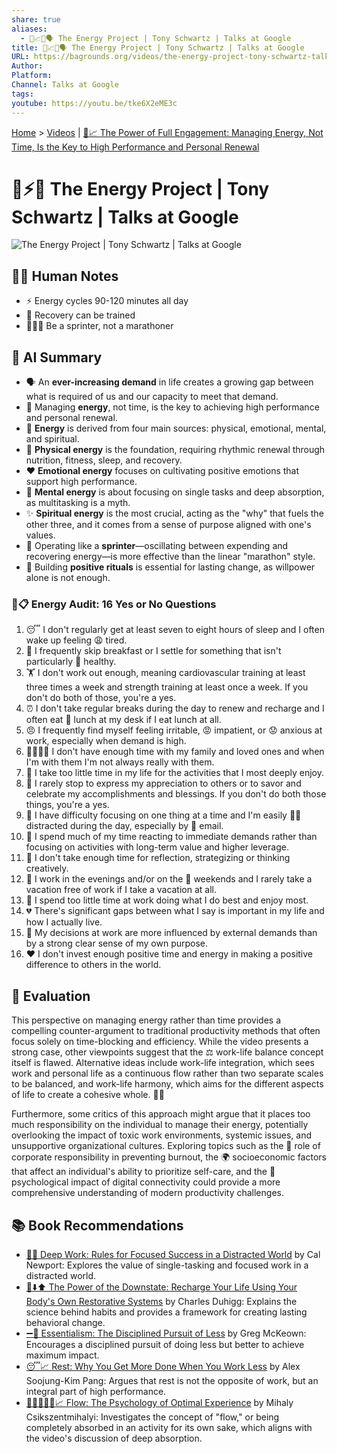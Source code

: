 ```yaml
---
share: true
aliases:
  - 🔋📈🧘🗣️ The Energy Project | Tony Schwartz | Talks at Google
title: 🔋📈🧘🗣️ The Energy Project | Tony Schwartz | Talks at Google
URL: https://bagrounds.org/videos/the-energy-project-tony-schwartz-talks-at-google
Author: 
Platform: 
Channel: Talks at Google
tags: 
youtube: https://youtu.be/tke6X2eME3c
---
```

[Home](../index.md) > [Videos](./index.md) | [🔋📈 The Power of Full Engagement: Managing Energy, Not Time, Is the Key to High Performance and Personal Renewal](../books/the-power-of-full-engagement-managing-energy-not-time-is-the-key-to-high-performance-and-personal-renewal.md)  
# 🔋⚡💡 The Energy Project | Tony Schwartz | Talks at Google  
![The Energy Project | Tony Schwartz | Talks at Google](https://youtu.be/tke6X2eME3c)  
## 📝🐒 Human Notes  
- ⚡ Energy cycles 90-120 minutes all day  
- 🔄 Recovery can be trained  
- 🏃🏼‍♀️ Be a sprinter, not a marathoner  
  
## 🤖 AI Summary  
  
* 🗣️ An **ever-increasing demand** in life creates a growing gap between what is required of us and our capacity to meet that demand.  
* 🤸 Managing **energy**, not time, is the key to achieving high performance and personal renewal.  
* 🔋 **Energy** is derived from four main sources: physical, emotional, mental, and spiritual.  
* 💪 **Physical energy** is the foundation, requiring rhythmic renewal through nutrition, fitness, sleep, and recovery.  
* ❤️ **Emotional energy** focuses on cultivating positive emotions that support high performance.  
* 🧠 **Mental energy** is about focusing on single tasks and deep absorption, as multitasking is a myth.  
* ✨ **Spiritual energy** is the most crucial, acting as the "why" that fuels the other three, and it comes from a sense of purpose aligned with one's values.  
* 🔄 Operating like a **sprinter**—oscillating between expending and recovering energy—is more effective than the linear "marathon" style.  
* 🧘 Building **positive rituals** is essential for lasting change, as willpower alone is not enough.  
  
### 🔋📋 Energy Audit: 16 Yes or No Questions  
  
1. 😴 I don't regularly get at least seven to eight hours of sleep and I often wake up feeling 😩 tired.  
2. 🍳 I frequently skip breakfast or I settle for something that isn't particularly 🍔 healthy.  
3. 🏋️ I don't work out enough, meaning cardiovascular training at least three times a week and strength training at least once a week. If you don't do both of those, you're a yes.  
4. ⏰ I don't take regular breaks during the day to renew and recharge and I often eat 🥪 lunch at my desk if I eat lunch at all.  
5. 😠 I frequently find myself feeling irritable, 😡 impatient, or 😟 anxious at work, especially when demand is high.  
6. 👨‍👩‍👧‍👦 I don't have enough time with my family and loved ones and when I'm with them I'm not always really with them.  
7. 🎉 I take too little time in my life for the activities that I most deeply enjoy.  
8. 🙏 I rarely stop to express my appreciation to others or to savor and celebrate my accomplishments and blessings. If you don't do both those things, you're a yes.  
9. 👀 I have difficulty focusing on one thing at a time and I'm easily 😵‍💫 distracted during the day, especially by 📧 email.  
10. 🚨 I spend much of my time reacting to immediate demands rather than focusing on activities with long-term value and higher leverage.  
11. 🤔 I don't take enough time for reflection, strategizing or thinking creatively.  
12. 🌙 I work in the evenings and/or on the 🌴 weekends and I rarely take a vacation free of work if I take a vacation at all.  
13. 🎯 I spend too little time at work doing what I do best and enjoy most.  
14. 💔 There's significant gaps between what I say is important in my life and how I actually live.  
15. 🧭 My decisions at work are more influenced by external demands than by a strong clear sense of my own purpose.  
16. ❤️ I don't invest enough positive time and energy in making a positive difference to others in the world.  
  
## 🤔 Evaluation  
  
This perspective on managing energy rather than time provides a compelling counter-argument to traditional productivity methods that often focus solely on time-blocking and efficiency. While the video presents a strong case, other viewpoints suggest that the ⚖️ work-life balance concept itself is flawed. Alternative ideas include work-life integration, which sees work and personal life as a continuous flow rather than two separate scales to be balanced, and work-life harmony, which aims for the different aspects of life to create a cohesive whole. 🧘‍♀️  
  
Furthermore, some critics of this approach might argue that it places too much responsibility on the individual to manage their energy, potentially overlooking the impact of toxic work environments, systemic issues, and unsupportive organizational cultures. Exploring topics such as the 🏢 role of corporate responsibility in preventing burnout, the 🌍 socioeconomic factors that affect an individual's ability to prioritize self-care, and the 📱 psychological impact of digital connectivity could provide a more comprehensive understanding of modern productivity challenges.  
  
## 📚 Book Recommendations  
  
* [🤿💼 Deep Work: Rules for Focused Success in a Distracted World](../books/deep-work.md) by Cal Newport: Explores the value of single-tasking and focused work in a distracted world.  
* [🔋⬇️⬆️ The Power of the Downstate: Recharge Your Life Using Your Body's Own Restorative Systems](../books/the-power-of-the-downstate-recharge-your-life-using-your-bodys-own-restorative-systems.md) by Charles Duhigg: Explains the science behind habits and provides a framework for creating lasting behavioral change.  
* [➖💯 Essentialism: The Disciplined Pursuit of Less](../books/essentialism-the-disciplined-pursuit-of-less.md) by Greg McKeown: Encourages a disciplined pursuit of doing less but better to achieve maximum impact.  
* [😴📈 Rest: Why You Get More Done When You Work Less](../books/rest-why-you-get-more-done-when-you-work-less.md) by Alex Soojung-Kim Pang: Argues that rest is not the opposite of work, but an integral part of high performance.  
* [🌊🧘🏼‍♀️🧠📈 Flow: The Psychology of Optimal Experience](../books/flow-the-psychology-of-optimal-experience.md) by Mihaly Csikszentmihalyi: Investigates the concept of "flow," or being completely absorbed in an activity for its own sake, which aligns with the video's discussion of deep absorption.
